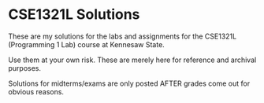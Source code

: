 # CSE1321L Solutions

These are my solutions for the labs and assignments for the CSE1321L (Programming 1 Lab) course at Kennesaw State.

Use them at your own risk. These are merely here for reference and archival purposes.

Solutions for midterms/exams are only posted AFTER grades come out for obvious reasons.
